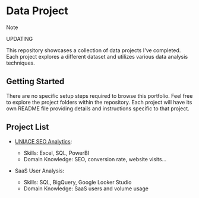 # Data Project

> [!NOTE]
> UPDATING

This repository showcases a collection of data projects I've completed. Each project explores a different dataset and utilizes various data analysis techniques.

## Getting Started

There are no specific setup steps required to browse this portfolio. Feel free to explore the project folders within the repository. Each project will have its own README file providing details and instructions specific to that project.

## Project List

- [UNIACE SEO Analytics](https://github.com/thale154/DataProject/tree/main/UNIACE%20SEO%20Analytics):
  - Skills: Excel, SQL, PowerBI
  - Domain Knowledge: SEO, conversion rate, website visits...

- SaaS User Analysis:
  - Skills: SQL, BigQuery, Google Looker Studio
  - Domain Knowledge: SaaS users and volume usage
